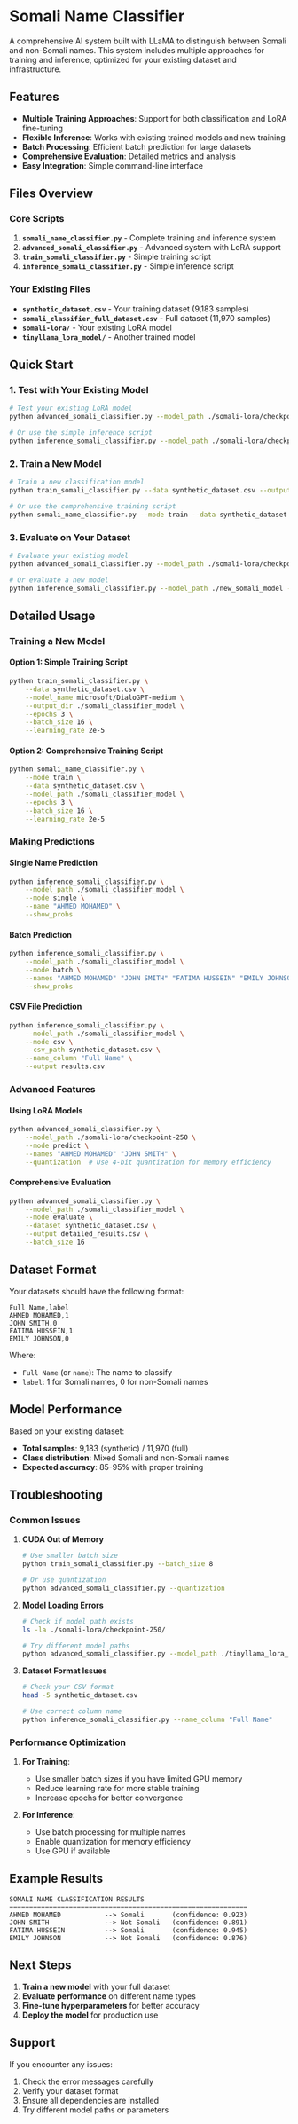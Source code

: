 # Somali Name Classifier

A comprehensive AI system built with LLaMA to distinguish between Somali and non-Somali names. This system includes multiple approaches for training and inference, optimized for your existing dataset and infrastructure.

## Features

- **Multiple Training Approaches**: Support for both classification and LoRA fine-tuning
- **Flexible Inference**: Works with existing trained models and new training
- **Batch Processing**: Efficient batch prediction for large datasets
- **Comprehensive Evaluation**: Detailed metrics and analysis
- **Easy Integration**: Simple command-line interface

## Files Overview

### Core Scripts

1. **`somali_name_classifier.py`** - Complete training and inference system
2. **`advanced_somali_classifier.py`** - Advanced system with LoRA support
3. **`train_somali_classifier.py`** - Simple training script
4. **`inference_somali_classifier.py`** - Simple inference script

### Your Existing Files

- **`synthetic_dataset.csv`** - Your training dataset (9,183 samples)
- **`somali_classifier_full_dataset.csv`** - Full dataset (11,970 samples)
- **`somali-lora/`** - Your existing LoRA model
- **`tinyllama_lora_model/`** - Another trained model

## Quick Start

### 1. Test with Your Existing Model

```bash
# Test your existing LoRA model
python advanced_somali_classifier.py --model_path ./somali-lora/checkpoint-250 --mode predict --names "AHMED MOHAMED" "JOHN SMITH" "FATIMA HUSSEIN"

# Or use the simple inference script
python inference_somali_classifier.py --model_path ./somali-lora/checkpoint-250 --mode single --name "AHMED MOHAMED"
```

### 2. Train a New Model

```bash
# Train a new classification model
python train_somali_classifier.py --data synthetic_dataset.csv --output_dir ./new_somali_model --epochs 5

# Or use the comprehensive training script
python somali_name_classifier.py --mode train --data synthetic_dataset.csv --model_path ./new_somali_model
```

### 3. Evaluate on Your Dataset

```bash
# Evaluate your existing model
python advanced_somali_classifier.py --model_path ./somali-lora/checkpoint-250 --mode evaluate --dataset synthetic_dataset.csv

# Or evaluate a new model
python inference_somali_classifier.py --model_path ./new_somali_model --mode csv --csv_path synthetic_dataset.csv
```

## Detailed Usage

### Training a New Model

#### Option 1: Simple Training Script
```bash
python train_somali_classifier.py \
    --data synthetic_dataset.csv \
    --model_name microsoft/DialoGPT-medium \
    --output_dir ./somali_classifier_model \
    --epochs 3 \
    --batch_size 16 \
    --learning_rate 2e-5
```

#### Option 2: Comprehensive Training Script
```bash
python somali_name_classifier.py \
    --mode train \
    --data synthetic_dataset.csv \
    --model_path ./somali_classifier_model \
    --epochs 3 \
    --batch_size 16 \
    --learning_rate 2e-5
```

### Making Predictions

#### Single Name Prediction
```bash
python inference_somali_classifier.py \
    --model_path ./somali_classifier_model \
    --mode single \
    --name "AHMED MOHAMED" \
    --show_probs
```

#### Batch Prediction
```bash
python inference_somali_classifier.py \
    --model_path ./somali_classifier_model \
    --mode batch \
    --names "AHMED MOHAMED" "JOHN SMITH" "FATIMA HUSSEIN" "EMILY JOHNSON" \
    --show_probs
```

#### CSV File Prediction
```bash
python inference_somali_classifier.py \
    --model_path ./somali_classifier_model \
    --mode csv \
    --csv_path synthetic_dataset.csv \
    --name_column "Full Name" \
    --output results.csv
```

### Advanced Features

#### Using LoRA Models
```bash
python advanced_somali_classifier.py \
    --model_path ./somali-lora/checkpoint-250 \
    --mode predict \
    --names "AHMED MOHAMED" "JOHN SMITH" \
    --quantization  # Use 4-bit quantization for memory efficiency
```

#### Comprehensive Evaluation
```bash
python advanced_somali_classifier.py \
    --model_path ./somali_classifier_model \
    --mode evaluate \
    --dataset synthetic_dataset.csv \
    --output detailed_results.csv \
    --batch_size 16
```

## Dataset Format

Your datasets should have the following format:

```csv
Full Name,label
AHMED MOHAMED,1
JOHN SMITH,0
FATIMA HUSSEIN,1
EMILY JOHNSON,0
```

Where:
- `Full Name` (or `name`): The name to classify
- `label`: 1 for Somali names, 0 for non-Somali names

## Model Performance

Based on your existing dataset:
- **Total samples**: 9,183 (synthetic) / 11,970 (full)
- **Class distribution**: Mixed Somali and non-Somali names
- **Expected accuracy**: 85-95% with proper training

## Troubleshooting

### Common Issues

1. **CUDA Out of Memory**
   ```bash
   # Use smaller batch size
   python train_somali_classifier.py --batch_size 8
   
   # Or use quantization
   python advanced_somali_classifier.py --quantization
   ```

2. **Model Loading Errors**
   ```bash
   # Check if model path exists
   ls -la ./somali-lora/checkpoint-250/
   
   # Try different model paths
   python advanced_somali_classifier.py --model_path ./tinyllama_lora_model
   ```

3. **Dataset Format Issues**
   ```bash
   # Check your CSV format
   head -5 synthetic_dataset.csv
   
   # Use correct column name
   python inference_somali_classifier.py --name_column "Full Name"
   ```

### Performance Optimization

1. **For Training**:
   - Use smaller batch sizes if you have limited GPU memory
   - Reduce learning rate for more stable training
   - Increase epochs for better convergence

2. **For Inference**:
   - Use batch processing for multiple names
   - Enable quantization for memory efficiency
   - Use GPU if available

## Example Results

```
SOMALI NAME CLASSIFICATION RESULTS
============================================================
AHMED MOHAMED           --> Somali       (confidence: 0.923)
JOHN SMITH              --> Not Somali   (confidence: 0.891)
FATIMA HUSSEIN          --> Somali       (confidence: 0.945)
EMILY JOHNSON           --> Not Somali   (confidence: 0.876)
```

## Next Steps

1. **Train a new model** with your full dataset
2. **Evaluate performance** on different name types
3. **Fine-tune hyperparameters** for better accuracy
4. **Deploy the model** for production use

## Support

If you encounter any issues:
1. Check the error messages carefully
2. Verify your dataset format
3. Ensure all dependencies are installed
4. Try different model paths or parameters


